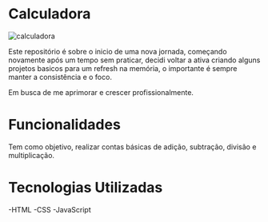 ﻿# Calculadora

![calculadora](https://github.com/carolinavitorio/calculadora/assets/51249735/617d12b0-c9ff-404d-9640-fec0359b339a)

 Este repositório é sobre o inicio de uma nova jornada, começando novamente após um tempo sem praticar, decidi voltar a ativa criando alguns projetos basicos para um refresh na memória, o importante é sempre manter a consistência e o foco.
 
 Em busca de me aprimorar e crescer profissionalmente.

 # Funcionalidades

 Tem como objetivo, realizar contas básicas de adição, subtração, divisão e multiplicação.

 # Tecnologias Utilizadas

 -HTML
 -CSS
 -JavaScript
 

